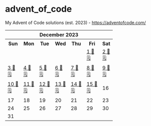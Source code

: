 # advent_of_code
My Advent of Code solutions (est. 2023) - https://adventofcode.com/


<!-- START_TOC -->


<table align="center" border="0" cellpadding="0" cellspacing="0" class="month">
 <tr>
  <th class="month" colspan="7">
   December 2023
  </th>
 </tr>
 <tr>
  <th class="sun">
   Sun
  </th>
  <th class="mon">
   Mon
  </th>
  <th class="tue">
   Tue
  </th>
  <th class="wed">
   Wed
  </th>
  <th class="thu">
   Thu
  </th>
  <th class="fri">
   Fri
  </th>
  <th class="sat">
   Sat
  </th>
 </tr>
 <tr>
  <td class="noday">
  </td>
  <td class="noday">
  </td>
  <td class="noday">
  </td>
  <td class="noday">
  </td>
  <td class="noday">
  </td>
  <td class="fri">
   <a href="2023/1.py">
    1 🐍
   </a>
   <br/>
   <a href="2023/1.txt">
    🗒
   </a>
  </td>
  <td class="sat">
   <a href="2023/2.py">
    2 🐍
   </a>
   <br/>
   <a href="2023/2.txt">
    🗒
   </a>
  </td>
 </tr>
 <tr>
  <td class="sun">
   <a href="2023/3.py">
    3 🐍
   </a>
   <br/>
   <a href="2023/3.txt">
    🗒
   </a>
  </td>
  <td class="mon">
   <a href="2023/4.py">
    4 🐍
   </a>
   <br/>
   <a href="2023/4.txt">
    🗒
   </a>
  </td>
  <td class="tue">
   <a href="2023/5.py">
    5 🐍
   </a>
   <br/>
   <a href="2023/5.txt">
    🗒
   </a>
  </td>
  <td class="wed">
   <a href="2023/6.py">
    6 🐍
   </a>
   <br/>
   <a href="2023/6.txt">
    🗒
   </a>
  </td>
  <td class="thu">
   <a href="2023/7.py">
    7 🐍
   </a>
   <br/>
   <a href="2023/7.txt">
    🗒
   </a>
  </td>
  <td class="fri">
   <a href="2023/8.py">
    8 🐍
   </a>
   <br/>
   <a href="2023/8.txt">
    🗒
   </a>
  </td>
  <td class="sat">
   <a href="2023/9.py">
    9 🐍
   </a>
   <br/>
   <a href="2023/9.txt">
    🗒
   </a>
  </td>
 </tr>
 <tr>
  <td class="sun">
   <a href="2023/10.py">
    10 🐍
   </a>
   <br/>
   <a href="2023/10.txt">
    🗒
   </a>
  </td>
  <td class="mon">
   <a href="2023/11.py">
    11 🐍
   </a>
   <br/>
   <a href="2023/11.txt">
    🗒
   </a>
  </td>
  <td class="tue">
   <a href="2023/12.py">
    12 🐍
   </a>
   <br/>
   <a href="2023/12.txt">
    🗒
   </a>
  </td>
  <td class="wed">
   <a href="2023/13.py">
    13 🐍
   </a>
   <br/>
   <a href="2023/13.txt">
    🗒
   </a>
  </td>
  <td class="thu">
   <a href="2023/14.py">
    14 🐍
   </a>
   <br/>
   <a href="2023/14.txt">
    🗒
   </a>
  </td>
  <td class="fri">
   <a href="2023/15.py">
    15 🐍
   </a>
   <br/>
   <a href="2023/15.txt">
    🗒
   </a>
  </td>
  <td class="sat">
   16
  </td>
 </tr>
 <tr>
  <td class="sun">
   17
  </td>
  <td class="mon">
   18
  </td>
  <td class="tue">
   19
  </td>
  <td class="wed">
   20
  </td>
  <td class="thu">
   21
  </td>
  <td class="fri">
   22
  </td>
  <td class="sat">
   23
  </td>
 </tr>
 <tr>
  <td class="sun">
   24
  </td>
  <td class="mon">
   25
  </td>
  <td class="tue">
   26
  </td>
  <td class="wed">
   27
  </td>
  <td class="thu">
   28
  </td>
  <td class="fri">
   29
  </td>
  <td class="sat">
   30
  </td>
 </tr>
 <tr>
  <td class="sun">
   31
  </td>
  <td class="noday">
  </td>
  <td class="noday">
  </td>
  <td class="noday">
  </td>
  <td class="noday">
  </td>
  <td class="noday">
  </td>
  <td class="noday">
  </td>
 </tr>
</table>
